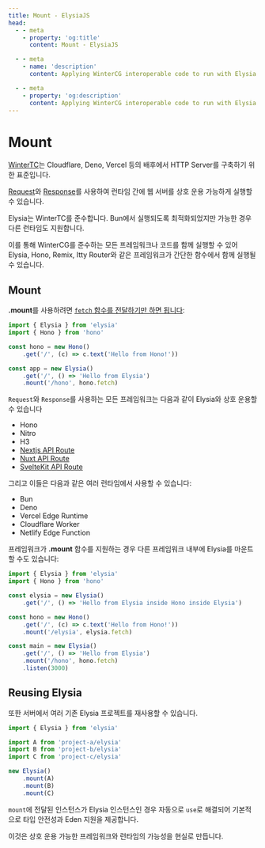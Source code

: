 ```yaml
---
title: Mount - ElysiaJS
head:
  - - meta
    - property: 'og:title'
      content: Mount - ElysiaJS

  - - meta
    - name: 'description'
      content: Applying WinterCG interoperable code to run with Elysia or vice-versa.

  - - meta
    - property: 'og:description'
      content: Applying WinterCG interoperable code to run with Elysia or vice-versa.
---
```


# Mount
[WinterTC](https://wintertc.org/)는 Cloudflare, Deno, Vercel 등의 배후에서 HTTP Server를 구축하기 위한 표준입니다.

[Request](https://developer.mozilla.org/en-US/docs/Web/API/Request)와 [Response](https://developer.mozilla.org/en-US/docs/Web/API/Response)를 사용하여 런타임 간에 웹 서버를 상호 운용 가능하게 실행할 수 있습니다.

Elysia는 WinterTC를 준수합니다. Bun에서 실행되도록 최적화되었지만 가능한 경우 다른 런타임도 지원합니다.

이를 통해 WinterCG를 준수하는 모든 프레임워크나 코드를 함께 실행할 수 있어 Elysia, Hono, Remix, Itty Router와 같은 프레임워크가 간단한 함수에서 함께 실행될 수 있습니다.

## Mount
**.mount**를 사용하려면 [`fetch` 함수를 전달하기만 하면 됩니다](https://twitter.com/saltyAom/status/1684786233594290176):
```ts
import { Elysia } from 'elysia'
import { Hono } from 'hono'

const hono = new Hono()
	.get('/', (c) => c.text('Hello from Hono!'))

const app = new Elysia()
    .get('/', () => 'Hello from Elysia')
    .mount('/hono', hono.fetch)
```

`Request`와 `Response`를 사용하는 모든 프레임워크는 다음과 같이 Elysia와 상호 운용할 수 있습니다
- Hono
- Nitro
- H3
- [Nextjs API Route](/integrations/nextjs)
- [Nuxt API Route](/integrations/nuxt)
- [SvelteKit API Route](/integrations/sveltekit)

그리고 이들은 다음과 같은 여러 런타임에서 사용할 수 있습니다:
- Bun
- Deno
- Vercel Edge Runtime
- Cloudflare Worker
- Netlify Edge Function

프레임워크가 **.mount** 함수를 지원하는 경우 다른 프레임워크 내부에 Elysia를 마운트할 수도 있습니다:
```ts
import { Elysia } from 'elysia'
import { Hono } from 'hono'

const elysia = new Elysia()
    .get('/', () => 'Hello from Elysia inside Hono inside Elysia')

const hono = new Hono()
    .get('/', (c) => c.text('Hello from Hono!'))
    .mount('/elysia', elysia.fetch)

const main = new Elysia()
    .get('/', () => 'Hello from Elysia')
    .mount('/hono', hono.fetch)
    .listen(3000)
```

## Reusing Elysia
또한 서버에서 여러 기존 Elysia 프로젝트를 재사용할 수 있습니다.

```ts
import { Elysia } from 'elysia'

import A from 'project-a/elysia'
import B from 'project-b/elysia'
import C from 'project-c/elysia'

new Elysia()
    .mount(A)
    .mount(B)
    .mount(C)
```

`mount`에 전달된 인스턴스가 Elysia 인스턴스인 경우 자동으로 `use`로 해결되어 기본적으로 타입 안전성과 Eden 지원을 제공합니다.

이것은 상호 운용 가능한 프레임워크와 런타임의 가능성을 현실로 만듭니다.
